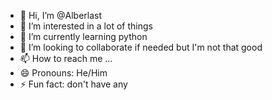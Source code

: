 - 👋 Hi, I’m @Alberlast
- 👀 I’m interested in a lot of things
- 🌱 I’m currently learning python
- 💞️ I’m looking to collaborate if needed but I'm not that good
- 📫 How to reach me ...
- 😄 Pronouns: He/Him
- ⚡ Fun fact: don't have any

<!---
Alberlast/Alberlast is a ✨ special ✨ repository because its `README.md` (this file) appears on your GitHub profile.
You can click the Preview link to take a look at your changes.
--->

